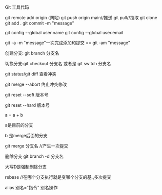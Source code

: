 Git 工具代码

git remote add origin (网站)
git push origin main//推送
git pull//拉取
git clone
git add .
git commit -m "message"

 git config --global user.name
 git config --global user.email

git -a -m "message"一次完成添加和提交 == git -am "message"

创建分支: git branch 分支名

切换分支:git checkout 分支名 或者是 git switch 分支名

git status/git diff 查看冲突

git merge --abort 终止冲突修改

git reset --soft 版本号

git reset --hard 版本号

a = a + b

a是目前的分支

b 是merge后面的分支

git merge 分支名 //产生一次提交

删除分支 git branch -d 分支名

大写D是强制删除分支

rebase //在哪个分支执行就是变哪个分支的基,,多次提交

alias 别名="指令"    别名操作


